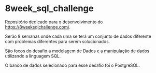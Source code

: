 # 8week_sql_challenge
Repositório dedicado para o desenvolvimento do https://8weeksqlchallenge.com/.

Serão 8 semanas onde cada uma se terá um conjunto de dados diferente com problemas diferentes para serem solucionados.  

São focos do desafio a modelagem de Dados e a manipulação de dados utilizando a linguagem SQL.

O banco de dados selecionado para esse desafio foi o PostgreSQL.
